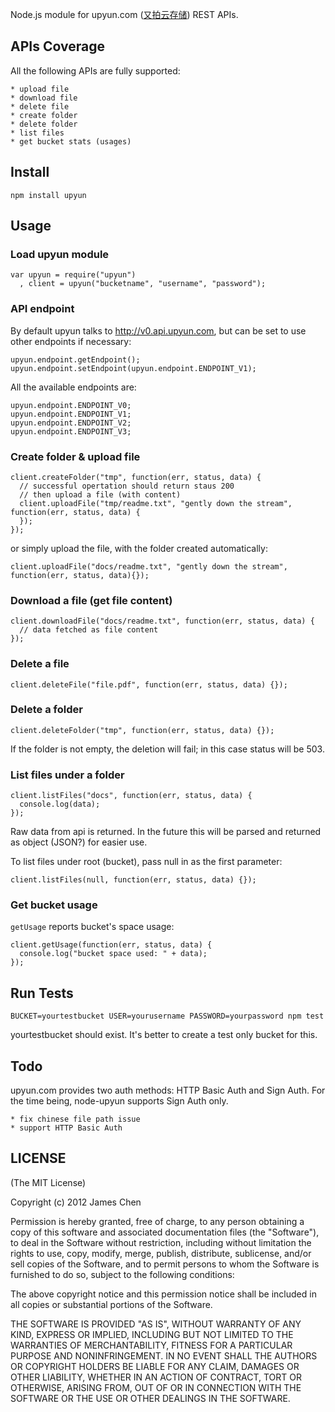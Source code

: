 Node.js module for upyun.com ([又拍云存储](https://www.upyun.com/)) REST APIs.

## APIs Coverage

All the following APIs are fully supported:

    * upload file
    * download file
    * delete file
    * create folder
    * delete folder
    * list files
    * get bucket stats (usages)

## Install

    npm install upyun

## Usage

### Load upyun module

    var upyun = require("upyun")
      , client = upyun("bucketname", "username", "password");

### API endpoint

By default upyun talks to http://v0.api.upyun.com, but can be set to use other endpoints if necessary:

    upyun.endpoint.getEndpoint();
    upyun.endpoint.setEndpoint(upyun.endpoint.ENDPOINT_V1);

All the available endpoints are:

    upyun.endpoint.ENDPOINT_V0;
    upyun.endpoint.ENDPOINT_V1;
    upyun.endpoint.ENDPOINT_V2;
    upyun.endpoint.ENDPOINT_V3;

### Create folder &amp; upload file

    client.createFolder("tmp", function(err, status, data) {
      // successful opertation should return staus 200
      // then upload a file (with content)
      client.uploadFile("tmp/readme.txt", "gently down the stream", function(err, status, data) {
      });
    });

or simply upload the file, with the folder created automatically:

    client.uploadFile("docs/readme.txt", "gently down the stream", function(err, status, data){});

### Download a file (get file content)

    client.downloadFile("docs/readme.txt", function(err, status, data) {
      // data fetched as file content
    });

### Delete a file

    client.deleteFile("file.pdf", function(err, status, data) {});

### Delete a folder

    client.deleteFolder("tmp", function(err, status, data) {});

If the folder is not empty, the deletion will fail; in this case status will be 503.

### List files under a folder

    client.listFiles("docs", function(err, status, data) {
      console.log(data);
    });

Raw data from api is returned. In the future this will be parsed and returned as object (JSON?) for easier use.

To list files under root (bucket), pass null in as the first parameter:

    client.listFiles(null, function(err, status, data) {});

### Get bucket usage

`getUsage` reports bucket's space usage:

    client.getUsage(function(err, status, data) {
      console.log("bucket space used: " + data);
    });

## Run Tests

    BUCKET=yourtestbucket USER=yourusername PASSWORD=yourpassword npm test

yourtestbucket should exist. It's better to create a test only bucket for this.

## Todo

upyun.com provides two auth methods: HTTP Basic Auth and Sign Auth. For the time being, node-upyun supports Sign Auth only.

    * fix chinese file path issue
    * support HTTP Basic Auth

## LICENSE

(The MIT License)

Copyright (c) 2012 James Chen

Permission is hereby granted, free of charge, to any person obtaining a copy of this software and associated documentation files (the "Software"), to deal in the Software without restriction, including without limitation the rights to use, copy, modify, merge, publish, distribute, sublicense, and/or sell copies of the Software, and to permit persons to whom the Software is furnished to do so, subject to the following conditions:

The above copyright notice and this permission notice shall be included in all copies or substantial portions of the Software.

THE SOFTWARE IS PROVIDED "AS IS", WITHOUT WARRANTY OF ANY KIND, EXPRESS OR IMPLIED, INCLUDING BUT NOT LIMITED TO THE WARRANTIES OF MERCHANTABILITY, FITNESS FOR A PARTICULAR PURPOSE AND NONINFRINGEMENT. IN NO EVENT SHALL THE AUTHORS OR COPYRIGHT HOLDERS BE LIABLE FOR ANY CLAIM, DAMAGES OR OTHER LIABILITY, WHETHER IN AN ACTION OF CONTRACT, TORT OR OTHERWISE, ARISING FROM, OUT OF OR IN CONNECTION WITH THE SOFTWARE OR THE USE OR OTHER DEALINGS IN THE SOFTWARE.
